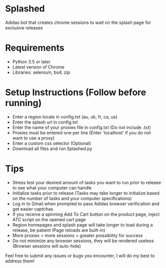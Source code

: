 # Splashed
Adidas bot that creates chrome sessions to wait on the splash page for exclusive releases

# Requirements
- Python 3.5 or later
- Latest version of Chrome
- Libraries: selenium, bs4, zip

# Setup Instructions (Follow before running)
- Enter a region locale in config.txt (au, uk, fr, ca, us)
- Enter the splash url in config.txt
- Enter the name of your proxies file in config.txt (Do not include .txt)
- Proxies must be entered one per line (Enter 'localhost' if you do not want to use a proxy)
- Enter a custom css selector (Optional)
- Download all files and run Splashed.py

# Tips
- Stress test your desired amount of tasks you want to run prior to release to see what your computer can handle
- Initialize tasks prior to release (Tasks may take longer to initialize based on the number of tasks and your computer specifications)
- Log in to Gmail when prompted to pass Adidas browser verification and get easier captchas
- If you receive a spinning Add To Cart button on the product page, inject ATC script on the opened cart page
- Region homepages and splash page will take longer to load during a release, be patient (Page reloads are built-in)
- More proxies = more sessions = greater poissibility for success
- Do not minimize any browser sessions, they will be rendered useless (Browser sessions will auto-hide)

Feel free to submit any issues or bugs you encounter, I will do my best to address them!
